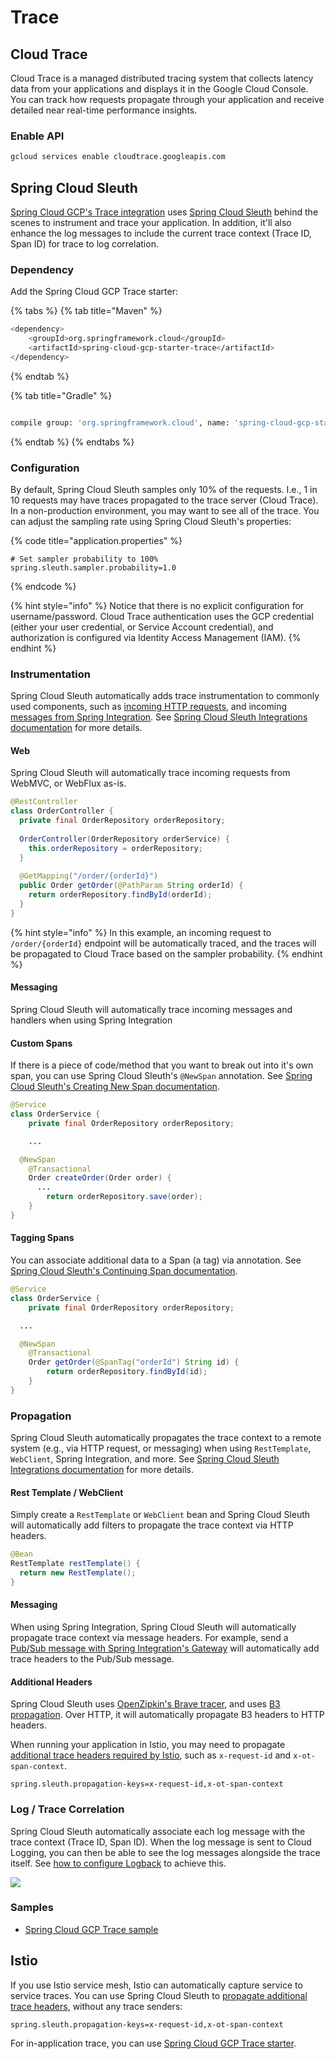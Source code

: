 # Trace

## Cloud Trace

Cloud Trace is a managed distributed tracing system that collects latency data from your applications and displays it in the Google Cloud Console. You can track how requests propagate through your application and receive detailed near real-time performance insights.

### Enable API

```bash
gcloud services enable cloudtrace.googleapis.com
```

## Spring Cloud Sleuth

[Spring Cloud GCP's Trace integration](https://cloud.spring.io/spring-cloud-static/spring-cloud-gcp/1.2.3.RELEASE/reference/html/#stackdriver-trace) uses [Spring Cloud Sleuth](https://spring.io/projects/spring-cloud-sleuth) behind the scenes to instrument and trace your application. In addition, it'll also enhance the log messages to include the current trace context \(Trace ID, Span ID\) for trace to log correlation.

### Dependency

Add the Spring Cloud GCP Trace starter:

{% tabs %}
{% tab title="Maven" %}
```bash
<dependency>
    <groupId>org.springframework.cloud</groupId>
    <artifactId>spring-cloud-gcp-starter-trace</artifactId>
</dependency>
```
{% endtab %}

{% tab title="Gradle" %}
```bash

compile group: 'org.springframework.cloud', name: 'spring-cloud-gcp-starter-trace'
```
{% endtab %}
{% endtabs %}

### Configuration

By default, Spring Cloud Sleuth samples only 10% of the requests.  I.e., 1 in 10 requests may have traces propagated to the trace server \(Cloud Trace\). In a non-production environment, you may want to see all of the trace. You can adjust the sampling rate using Spring Cloud Sleuth's properties:

{% code title="application.properties" %}
```text
# Set sampler probability to 100%
spring.sleuth.sampler.probability=1.0
```
{% endcode %}

{% hint style="info" %}
Notice that there is no explicit configuration for username/password. Cloud Trace authentication uses the GCP credential \(either your user credential, or Service Account credential\), and authorization is configured via Identity Access Management \(IAM\).
{% endhint %}

### Instrumentation

Spring Cloud Sleuth automatically adds trace instrumentation to commonly used components, such as [incoming HTTP requests](https://docs.spring.io/spring-cloud-sleuth/docs/2.2.x-SNAPSHOT/reference/html/#http-integration), and incoming [messages from Spring Integration](https://docs.spring.io/spring-cloud-sleuth/docs/2.2.x-SNAPSHOT/reference/html/#messaging-2). See [Spring Cloud Sleuth Integrations documentation](https://docs.spring.io/spring-cloud-sleuth/docs/2.2.x-SNAPSHOT/reference/html/#integrations) for more details.

#### Web

Spring Cloud Sleuth will automatically trace incoming requests from WebMVC, or WebFlux as-is.

```java
@RestController
class OrderController {
  private final OrderRepository orderRepository;
  
  OrderController(OrderRepository orderService) {
    this.orderRepository = orderRepository;
  }
  
  @GetMapping("/order/{orderId}")
  public Order getOrder(@PathParam String orderId) {
    return orderRepository.findById(orderId);
  }
}
```

{% hint style="info" %}
In this example, an incoming request to `/order/{orderId}` endpoint will be automatically traced, and the traces will be propagated to Cloud Trace based on the sampler probability.
{% endhint %}

#### Messaging

Spring Cloud Sleuth will automatically trace incoming messages and handlers when using Spring Integration

#### Custom Spans

If there is a piece of code/method that you want to break out into it's own span, you can use Spring Cloud Sleuth's `@NewSpan` annotation. See [Spring Cloud Sleuth's Creating New Span documentation](https://docs.spring.io/spring-cloud-sleuth/docs/2.2.x-SNAPSHOT/reference/html/#creating-new-spans).



```java
@Service
class OrderService {
	private final OrderRepository orderRepository;

	...

  @NewSpan
	@Transactional
	Order createOrder(Order order) {
	  ...
		return orderRepository.save(order);
	}
}
```

#### Tagging Spans

You can associate additional data to a Span \(a tag\) via annotation. See [Spring Cloud Sleuth's Continuing Span documentation](https://docs.spring.io/spring-cloud-sleuth/docs/2.2.x-SNAPSHOT/reference/html/#continuing-spans-2).



```java
@Service
class OrderService {
	private final OrderRepository orderRepository;

  ...

  @NewSpan
	@Transactional
	Order getOrder(@SpanTag("orderId") String id) {
		return orderRepository.findById(id);
	}
}
```

### Propagation

Spring Cloud Sleuth automatically propagates the trace context to a remote system \(e.g., via HTTP request, or messaging\) when using `RestTemplate`, `WebClient`, Spring Integration, and more. See [Spring Cloud Sleuth Integrations documentation](https://docs.spring.io/spring-cloud-sleuth/docs/2.2.x-SNAPSHOT/reference/html/#integrations) for more details.

#### Rest Template / WebClient

Simply create a `RestTemplate` or `WebClient` bean and Spring Cloud Sleuth will automatically add filters to propagate the trace context via HTTP headers.

```java
@Bean
RestTemplate restTemplate() {
  return new RestTemplate();
}
```

#### Messaging

When using Spring Integration, Spring Cloud Sleuth will automatically propagate trace context via message headers. For example, send a [Pub/Sub message with Spring Integration's Gateway](messaging.md#spring-integration) will automatically add trace headers to the Pub/Sub message.

#### Additional Headers

Spring Cloud Sleuth uses [OpenZipkin's Brave tracer](https://github.com/openzipkin/brave), and uses [B3 propagation](https://github.com/openzipkin/b3-propagation). Over HTTP, it will automatically propagate B3 headers to HTTP headers.

When running your application in Istio, you may need to propagate [additional trace headers required by Istio](https://istio.io/latest/faq/distributed-tracing/#how-to-support-tracing), such as `x-request-id` and `x-ot-span-context`.

```text
spring.sleuth.propagation-keys=x-request-id,x-ot-span-context
```

### Log / Trace Correlation

Spring Cloud Sleuth automatically associate each log message with the trace context \(Trace ID, Span ID\). When the log message is sent to Cloud Logging, you can then be able to see the log messages alongside the trace itself. See [how to configure Logback](logging.md#log-trace-correlation) to achieve this.

![](https://lh3.googleusercontent.com/O6u214GgMO_GD-xNUkHVj8KTOBH6pf8-_SJP1x17QhdT9Fle3D30gjV-wuTOSSYDHWnjMqFyZmymAIroBTrxNRJGXrT6JqWRQYGVyZE0DMXRDCR4IkNxBCoAwKGnzyctcJMk7-PPBQ)

### Samples

* [Spring Cloud GCP Trace sample](https://github.com/spring-cloud/spring-cloud-gcp/tree/master/spring-cloud-gcp-samples/spring-cloud-gcp-trace-sample)

## Istio

If you use Istio service mesh, Istio can automatically capture service to service traces. You can use Spring Cloud Sleuth to [propagate additional trace headers](trace.md#additional-headers), without any trace senders:

```text
spring.sleuth.propagation-keys=x-request-id,x-ot-span-context
```

For in-application trace, you can use [Spring Cloud GCP Trace starter](trace.md#spring-cloud-sleuth).

